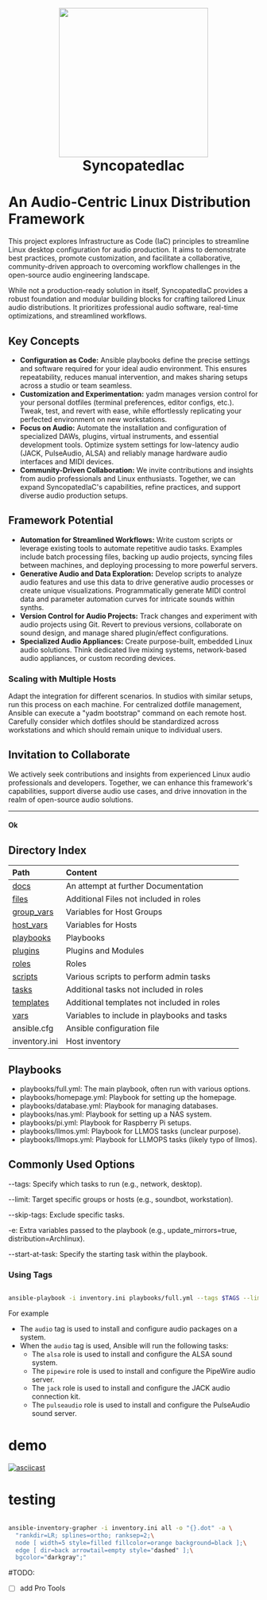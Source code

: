 <h1 align="center">
  <br>
  <img height="300" src="https://github.com/b08x/syncopatedIaC/blob/development/docs/images/pixelcrow03.png?raw=true"> <br>
    SyncopatedIac
<br>
</h1>

# An Audio-Centric Linux Distribution Framework

This project explores Infrastructure as Code (IaC) principles to streamline Linux desktop configuration for audio production.  It aims to demonstrate best practices, promote customization, and facilitate a collaborative, community-driven approach to overcoming workflow challenges in the open-source audio engineering landscape.

While not a production-ready solution in itself, SyncopatedIaC provides a robust foundation and modular building blocks for crafting tailored Linux audio distributions. It prioritizes professional audio software, real-time optimizations, and streamlined workflows.

## Key Concepts

- **Configuration as Code:** Ansible playbooks define the precise settings and software required for your ideal audio environment. This ensures repeatability, reduces manual intervention, and makes sharing setups across a studio or team seamless.
- **Customization and Experimentation:** yadm manages version control for your personal dotfiles (terminal preferences, editor configs, etc.). Tweak, test, and revert with ease, while effortlessly replicating your perfected environment on new workstations.
- **Focus on Audio:** Automate the installation and configuration of specialized DAWs, plugins, virtual instruments, and essential development tools. Optimize system settings for low-latency audio (JACK, PulseAudio, ALSA) and reliably manage hardware audio interfaces and MIDI devices.
- **Community-Driven Collaboration:** We invite contributions and insights from audio professionals and Linux enthusiasts. Together, we can expand SyncopatedIaC's capabilities, refine practices, and support diverse audio production setups.

## Framework Potential

- **Automation for Streamlined Workflows:** Write custom scripts or leverage existing tools to automate repetitive audio tasks. Examples include batch processing files, backing up audio projects, syncing files between machines, and deploying processing to more powerful servers.
- **Generative Audio and Data Exploration:** Develop scripts to analyze audio features and use this data to drive generative audio processes or create unique visualizations. Programmatically generate MIDI control data and parameter automation curves for intricate sounds within synths.
- **Version Control for Audio Projects:** Track changes and experiment with audio projects using Git. Revert to previous versions, collaborate on sound design, and manage shared plugin/effect configurations.
- **Specialized Audio Appliances:** Create purpose-built, embedded Linux audio solutions. Think dedicated live mixing systems, network-based audio appliances, or custom recording devices.

### Scaling with Multiple Hosts

Adapt the integration for different scenarios. In studios with similar setups, run this process on each machine. For centralized dotfile management, Ansible can execute a "yadm bootstrap" command on each remote host. Carefully consider which dotfiles should be standardized across workstations and which should remain unique to individual users.


## Invitation to Collaborate

We actively seek contributions and insights from experienced Linux audio professionals and developers.  Together, we can enhance this framework's capabilities, support diverse audio use cases, and drive innovation in the realm of open-source audio solutions.

---

#### Ok


## Directory Index

| Path                      | Content                                     |     |
| :------------------------ | :------------------------------------------ | --- |
| [docs](docs/)             | An attempt at further Documentation         |     |
| [files](files/)           | Additional Files not included in roles      |     |
| [group_vars](group_vars/) | Variables for Host Groups                   |     |
| [host_vars](host_vars/)   | Variables for Hosts                         |     |
| [playbooks](playbooks/)   | Playbooks                                   |     |
| [plugins](plugins/)       | Plugins and Modules                         |     |
| [roles](roles/)           | Roles                                       |     |
| [scripts](scripts/)        | Various scripts to perform admin tasks     |     |
| [tasks](tasks/)           | Additional tasks not included in roles      |     |
| [templates](templates/)   | Additional templates not included in roles  |     |
| [vars](vars/)             | Variables to include in playbooks and tasks |     |
| ansible.cfg               | Ansible configuration file                  |     |
| inventory.ini             | Host inventory                              |     |

## Playbooks

* playbooks/full.yml: The main playbook, often run with various options.
* playbooks/homepage.yml: Playbook for setting up the homepage.
* playbooks/database.yml: Playbook for managing databases.
* playbooks/nas.yml: Playbook for setting up a NAS system.
* playbooks/pi.yml: Playbook for Raspberry Pi setups.
* playbooks/llmos.yml: Playbook for LLMOS tasks (unclear purpose).
* playbooks/llmops.yml: Playbook for LLMOPS tasks (likely typo of llmos).

## Commonly Used Options

--tags: Specify which tasks to run (e.g., network, desktop).

--limit: Target specific groups or hosts (e.g., soundbot, workstation).

--skip-tags: Exclude specific tasks.

-e: Extra variables passed to the playbook (e.g., update_mirrors=true, distribution=Archlinux).

--start-at-task: Specify the starting task within the playbook.

### Using Tags

```bash

ansible-playbook -i inventory.ini playbooks/full.yml --tags $TAGS --limit $HOSTNAME

```

For example

* The `audio` tag is used to install and configure audio packages on a system.
* When the `audio` tag is used, Ansible will run the following tasks:
  - The `alsa` role is used to install and configure the ALSA sound system.
  - The `pipewire` role is used to install and configure the PipeWire audio server.
  - The `jack` role is used to install and configure the JACK audio connection kit.
  - The `pulseaudio` role is used to install and configure the PulseAudio sound server.


# demo

[![asciicast](https://asciinema.org/a/622463.svg)](https://asciinema.org/a/622463)

# testing

```bash

ansible-inventory-grapher -i inventory.ini all -o "{}.dot" -a \
  "rankdir=LR; splines=ortho; ranksep=2;\
  node [ width=5 style=filled fillcolor=orange background=black ];\
  edge [ dir=back arrowtail=empty style="dashed" ];\
  bgcolor="darkgray";"

```


#TODO:

- [ ] add Pro Tools
